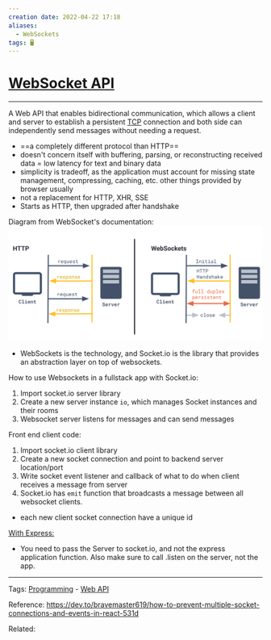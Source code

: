 ```yaml
---
creation date: 2022-04-22 17:18
aliases:
  - WebSockets
tags: 🖥️
---
```


# [WebSocket API](WebSocket%20API.md)
---
 A Web API that enables bidirectional communication, which allows a client and server to establish a persistent [TCP](./TCP.md) connection and both side can independently send messages without needing a request.
 - ==a completely different protocol than HTTP==
-  doesn't concern itself with buffering, parsing, or reconstructing received data = low latency for text and binary data
-  simplicity is tradeoff, as the application must account for missing state management, compressing, caching, etc. other things provided by browser usually
-  not a replacement for HTTP, XHR, SSE 
- Starts as HTTP, then upgraded after handshake

Diagram from WebSocket's documentation:
![Pasted image 20211222103259.png](./images/Pasted%20image%2020211222103259.png)
- WebSockets is the technology, and Socket.io is the library that provides an abstraction layer on top of websockets.


How to use Websockets in a fullstack app with Socket.io:
1. Import socket.io server library
2. Create a new server instance `io`, which manages Socket instances and their rooms
3. Websocket server listens for messages and can send messages 

Front end client code:
1. Import socket.io client library
2. Create a new socket connection and point to backend server location/port
3. Write socket event listener and callback of what to do when client receives a message from server
4. Socket.io has `emit` function that broadcasts a message between all websocket clients.  

- each new client socket connection have a unique id

[With Express:](https://www.npmjs.com/package/socket.io)
- You need to pass the Server to socket.io, and not the express application function. Also make sure to call .listen on the server, not the app.



---
Tags: [Programming](Programming.md) - [Web API](Web%20API.md)

Reference: https://dev.to/bravemaster619/how-to-prevent-multiple-socket-connections-and-events-in-react-531d

Related: 